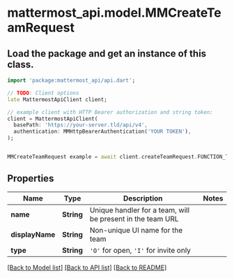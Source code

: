 # mattermost_api.model.MMCreateTeamRequest

## Load the package and get an instance of this class.
```dart
import 'package:mattermost_api/api.dart';

// TODO: Client options
late MattermostApiClient client;

// example client with HTTP Bearer authorization and string token:
client = MattermostApiClient(
  basePath: 'https://your-server.tld/api/v4',
  authentication: MMHttpBearerAuthentication('YOUR TOKEN'),
);


MMCreateTeamRequest example = await client.createTeamRequest.FUNCTION_THAT_RETURNS_THIS_CLASS();

```

## Properties
Name | Type | Description | Notes
------------ | ------------- | ------------- | -------------
**name** | **String** | Unique handler for a team, will be present in the team URL | 
**displayName** | **String** | Non-unique UI name for the team | 
**type** | **String** | `'O'` for open, `'I'` for invite only | 

[[Back to Model list]](../GENERATED_README.md#documentation-for-models) [[Back to API list]](../GENERATED_README.md#documentation-for-api-endpoints) [[Back to README]](../GENERATED_README.md)



